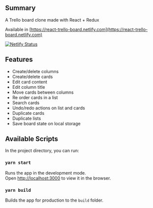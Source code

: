 ## Summary

A Trello board clone made with React + Redux

Available in [https://react-trello-board.netlify.com](https://react-trello-board.netlify.com)

[![Netlify Status](https://api.netlify.com/api/v1/badges/f336af86-d8e1-4af0-b9bf-690f0cfca282/deploy-status)](https://app.netlify.com/sites/react-trello-board/deploys)

## Features
 - Create/delete columns
 - Create/delete cards
 - Edit card content
 - Edit column title
 - Move cards between columns
 - Re order cards in a list
 - Search cards
 - Undo/redo actions on list and cards
 - Duplicate cards
 - Duplicate lists
 - Save board state on local storage


## Available Scripts

In the project directory, you can run:

### `yarn start`

Runs the app in the development mode.<br />
Open [http://localhost:3000](http://localhost:3000) to view it in the browser.

### `yarn build`

Builds the app for production to the `build` folder.<br />
